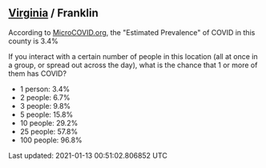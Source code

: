 
## [Virginia](/united-states/virginia) / Franklin

According to [MicroCOVID.org](http://microcovid.org),
the "Estimated Prevalence" of COVID in this county is 3.4%

If you interact with a certain number of people in this location
(all at once in a group, or spread out across the day), what is the chance that
1 or more of them has COVID?

- 1 person: 3.4%
- 2 people: 6.7%
- 3 people: 9.8%
- 5 people: 15.8%
- 10 people: 29.2%
- 25 people: 57.8%
- 100 people: 96.8%

Last updated: 2021-01-13 00:51:02.806852 UTC

